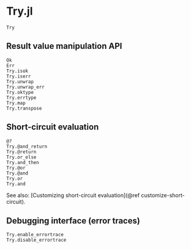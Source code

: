 # Try.jl

```@docs
Try
```

## Result value manipulation API

```@docs
Ok
Err
Try.isok
Try.iserr
Try.unwrap
Try.unwrap_err
Try.oktype
Try.errtype
Try.map
Try.transpose
```

## Short-circuit evaluation

```@docs
@?
Try.@and_return
Try.@return
Try.or_else
Try.and_then
Try.@or
Try.@and
Try.or
Try.and
```

See also: [Customizing short-circuit evaluation](@ref customize-short-circuit).

## Debugging interface (error traces)

```@docs
Try.enable_errortrace
Try.disable_errortrace
```
